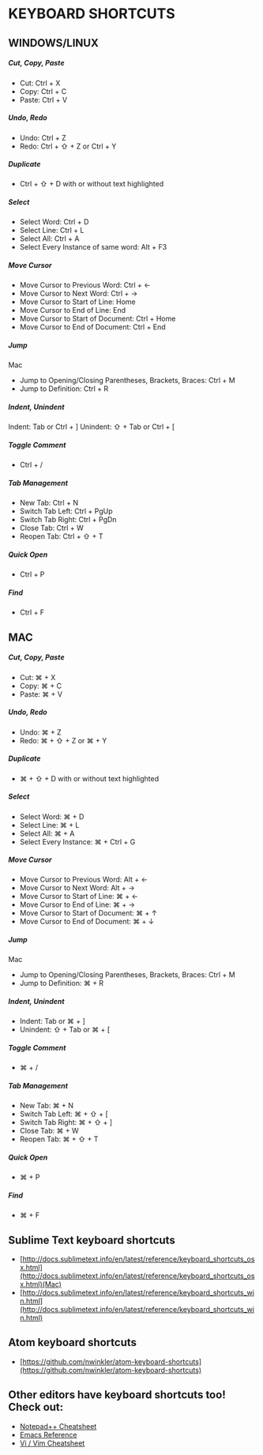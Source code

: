 # KEYBOARD SHORTCUTS

## WINDOWS/LINUX

##### Cut, Copy, Paste

- Cut: Ctrl + X
- Copy: Ctrl + C
- Paste: Ctrl + V

##### Undo, Redo
- Undo: Ctrl + Z
- Redo: Ctrl + ⇧ + Z or Ctrl + Y

##### Duplicate
- Ctrl + ⇧ + D with or without text highlighted

##### Select
- Select Word: Ctrl + D
- Select Line: Ctrl + L
- Select All: Ctrl + A
- Select Every Instance of same word: Alt + F3

##### Move Cursor
- Move Cursor to Previous Word: Ctrl + ←
- Move Cursor to Next Word: Ctrl + →
- Move Cursor to Start of Line: Home
- Move Cursor to End of Line: End
- Move Cursor to Start of Document: Ctrl + Home
- Move Cursor to End of Document: Ctrl + End

##### Jump
Mac
- Jump to Opening/Closing Parentheses, Brackets, Braces: Ctrl + M
- Jump to Definition: Ctrl + R

##### Indent, Unindent
Indent: Tab or Ctrl + ]
Unindent: ⇧ + Tab or Ctrl + [

##### Toggle Comment
- Ctrl + /

##### Tab Management
- New Tab: Ctrl + N
- Switch Tab Left: Ctrl + PgUp
- Switch Tab Right: Ctrl + PgDn
- Close Tab: Ctrl + W
- Reopen Tab: Ctrl + ⇧ + T

##### Quick Open
- Ctrl + P

##### Find
- Ctrl + F

## MAC

##### Cut, Copy, Paste

- Cut: ⌘ + X
- Copy: ⌘ + C
- Paste: ⌘ + V

##### Undo, Redo
- Undo: ⌘ + Z
- Redo: ⌘ + ⇧ + Z or ⌘ + Y

##### Duplicate
- ⌘ + ⇧ + D with or without text highlighted

##### Select
- Select Word: ⌘ + D
- Select Line: ⌘ + L
- Select All: ⌘ + A
- Select Every Instance: ⌘ + Ctrl + G

##### Move Cursor
- Move Cursor to Previous Word: Alt + ←
- Move Cursor to Next Word: Alt + →
- Move Cursor to Start of Line: ⌘ + ←
- Move Cursor to End of Line: ⌘ + →
- Move Cursor to Start of Document: ⌘ + ↑
- Move Cursor to End of Document: ⌘ + ↓

##### Jump
Mac
- Jump to Opening/Closing Parentheses, Brackets, Braces: Ctrl + M
- Jump to Definition: ⌘ + R

##### Indent, Unindent
- Indent: Tab or ⌘ + ]
- Unindent: ⇧ + Tab or ⌘ + [

##### Toggle Comment
- ⌘ + /

##### Tab Management
- New Tab: ⌘ + N
- Switch Tab Left: ⌘ + ⇧ + [
- Switch Tab Right: ⌘ + ⇧ + ]
- Close Tab: ⌘ + W
- Reopen Tab: ⌘ + ⇧ + T

##### Quick Open
- ⌘ + P

##### Find
- ⌘ + F

## Sublime Text keyboard shortcuts
- [http://docs.sublimetext.info/en/latest/reference/keyboard_shortcuts_osx.html](http://docs.sublimetext.info/en/latest/reference/keyboard_shortcuts_osx.html)(Mac)
- [http://docs.sublimetext.info/en/latest/reference/keyboard_shortcuts_win.html](http://docs.sublimetext.info/en/latest/reference/keyboard_shortcuts_win.html)

## Atom keyboard shortcuts
- [https://github.com/nwinkler/atom-keyboard-shortcuts](https://github.com/nwinkler/atom-keyboard-shortcuts)

## Other editors have keyboard shortcuts too! Check out:
- [Notepad++ Cheatsheet](https://drive.google.com/a/udacity.com/file/d/0B86nuTd5nMTKaENHcmliUC1kdnc/edit)
- [Emacs Reference](https://www.gnu.org/software/emacs/refcards/pdf/refcard.pdf)
- [Vi / Vim Cheatsheet](http://www.lagmonster.org/docs/vi.html)